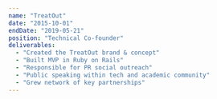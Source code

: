 ```yaml
---
name: "TreatOut"
date: "2015-10-01"
endDate: "2019-05-21"
position: "Technical Co-founder"
deliverables:
  - "Created the TreatOut brand & concept"
  - "Built MVP in Ruby on Rails"
  - "Responsible for PR social outreach"
  - "Public speaking within tech and academic community"
  - "Grew network of key partnerships"
---
```

